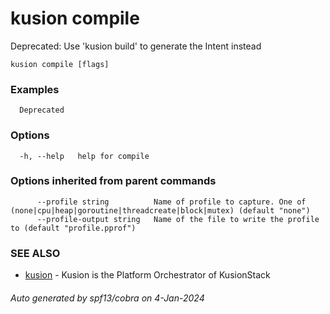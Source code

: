 # kusion compile

Deprecated: Use 'kusion build' to generate the Intent instead

```
kusion compile [flags]
```

### Examples

```
  Deprecated
```

### Options

```
  -h, --help   help for compile
```

### Options inherited from parent commands

```
      --profile string          Name of profile to capture. One of (none|cpu|heap|goroutine|threadcreate|block|mutex) (default "none")
      --profile-output string   Name of the file to write the profile to (default "profile.pprof")
```

### SEE ALSO

* [kusion](index.md)	 - Kusion is the Platform Orchestrator of KusionStack

###### Auto generated by spf13/cobra on 4-Jan-2024
